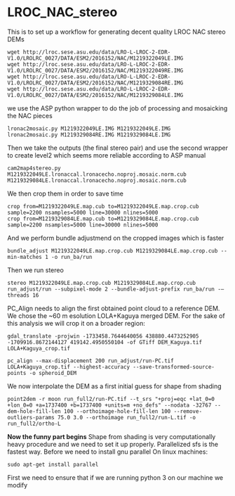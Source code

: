 # LROC_NAC_stereo
This is to set up a workflow for generating decent quality LROC NAC stereo DEMs
```
wget http://lroc.sese.asu.edu/data/LRO-L-LROC-2-EDR-V1.0/LROLRC_0027/DATA/ESM2/2016152/NAC/M1219322049LE.IMG
wget http://lroc.sese.asu.edu/data/LRO-L-LROC-2-EDR-V1.0/LROLRC_0027/DATA/ESM2/2016152/NAC/M1219322049RE.IMG
wget http://lroc.sese.asu.edu/data/LRO-L-LROC-2-EDR-V1.0/LROLRC_0027/DATA/ESM2/2016152/NAC/M1219329084RE.IMG
wget http://lroc.sese.asu.edu/data/LRO-L-LROC-2-EDR-V1.0/LROLRC_0027/DATA/ESM2/2016152/NAC/M1219329084LE.IMG
```

we use the ASP python wrapper to do the job of processing and mosaicking the NAC pieces

```
lronac2mosaic.py M1219322049LE.IMG M1219322049LE.IMG 
lronac2mosaic.py M1219329084RE.IMG M1219329084LE.IMG
```

Then we take the outputs (the final stereo pair) and use the second wrapper to create level2 which seems more reliable according to ASP manual

```
cam2map4stereo.py M1219322049LE.lronaccal.lronacecho.noproj.mosaic.norm.cub M1219329084LE.lronaccal.lronacecho.noproj.mosaic.norm.cub
```

We then crop them in order to save time

```
crop from=M1219322049LE.map.cub to=M1219322049LE.map.crop.cub sample=2200 nsamples=5000 line=30000 nlines=5000
crop from=M1219329084LE.map.cub to=M1219329084LE.map.crop.cub sample=2200 nsamples=5000 line=30000 nlines=5000
```

And we perform bundle adjustmend on the cropped images which is faster
```
bundle_adjust M1219322049LE.map.crop.cub M1219329084LE.map.crop.cub --min-matches 1 -o run_ba/run
```
Then we run stereo
```
stereo M1219322049LE.map.crop.cub M1219329084LE.map.crop.cub run_adjust/run --subpixel-mode 2 --bundle-adjust-prefix run_ba/run -—threads 16
```


PC_Align needs to align the first obtained point cloud to a reference DEM. We chose the ~60 m esolution LOLA+Kaguya merged DEM. For the sake of this analysis we will crop it on a broader region:

```
gdal_translate -projwin -1733458.7644640056 438880.4473252905 -1709916.8672144127 419142.4950550104 -of GTiff DEM_Kaguya.tif LOLA+Kaguya_crop.tif
```
```
pc_align --max-displacement 200 run_adjust/run-PC.tif LOLA+Kaguya_crop.tif --highest-accuracy --save-transformed-source-points -o spheroid_DEM
```

We now interpolate the DEM as a first initial guess for shape from shading
```
point2dem -r moon run_full2/run-PC.tif --t_srs "+proj=eqc +lat_0=0 +lon_0=0 +a=1737400 +b=1737400 +units=m +no_defs" --nodata -32767 --dem-hole-fill-len 100 --orthoimage-hole-fill-len 100 --remove-outliers-params 75.0 3.0 --orthoimage run_full2/run-L.tif -o run_full2/ortho-L
```

**Now the funny part begins**
Shape from shading is very computationally heavy procedure and we need to set it up properly.
Parallelized sfs is the fastest way. Before we need to install gnu parallel
On linux machines: 

```
sudo apt-get install parallel
```

First we need to ensure that if we are running python 3 on our machine we modify 

